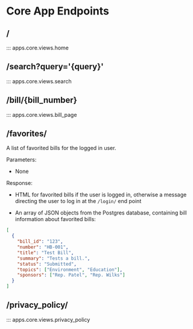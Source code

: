 # Core App Endpoints

## /

::: apps.core.views.home

## /search?query='{query}'

::: apps.core.views.search

## /bill/{bill_number}

::: apps.core.views.bill_page

## /favorites/

<!-- ::: apps.core.views.favorites -->

A list of favorited bills for the logged in user.

Parameters:

- None

Response:

- HTML for favorited bills if the user is logged in, otherwise a message directing the user to log in at the `/login/` end point

- An array of JSON objects from the Postgres database, containing bill information about favorited bills:

```json
[
  {
    "bill_id": "123",
    "number": "HB-001",
    "title": "Test Bill",
    "summary": "Tests a bill.",
    "status": "Submitted",
    "topics": ["Environment", "Education"],
    "sponsors": ["Rep. Patel", "Rep. Wilks"]
  }
]
```

## /privacy_policy/

::: apps.core.views.privacy_policy
